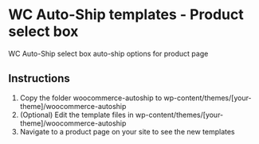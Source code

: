 # WC Auto-Ship templates - Product select box
WC Auto-Ship select box auto-ship options for product page

## Instructions
1. Copy the folder woocommerce-autoship to wp-content/themes/[your-theme]/woocommerce-autoship
2. (Optional) Edit the template files in wp-content/themes/[your-theme]/woocommerce-autoship
3. Navigate to a product page on your site to see the new templates
